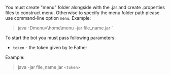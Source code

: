 You must create "menu" folder alongside with the .jar and create .properties files to construct menu.
Otherwise to specify the menu folder path please use command-line option `menu`. Example:

> java -Dmenu=\home\menu -jar file_name.jar `<token>

To start the bot you must pass following parameters:
- `token` -  the token given by te Father

Example:
> java -jar file_name.jar `<token>`
